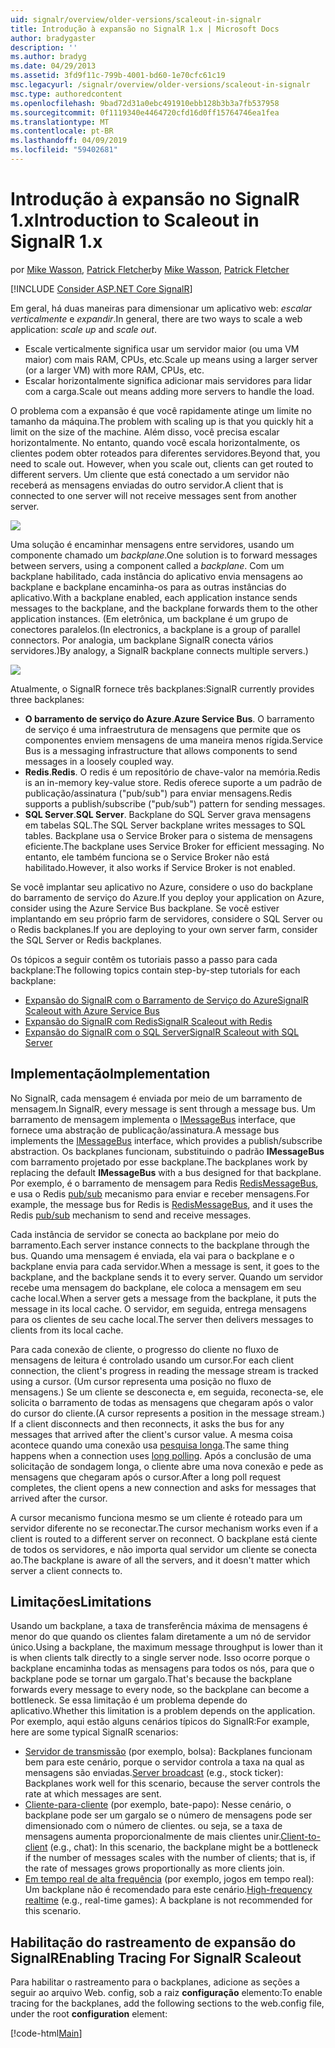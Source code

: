 ```yaml
---
uid: signalr/overview/older-versions/scaleout-in-signalr
title: Introdução à expansão no SignalR 1.x | Microsoft Docs
author: bradygaster
description: ''
ms.author: bradyg
ms.date: 04/29/2013
ms.assetid: 3fd9f11c-799b-4001-bd60-1e70cfc61c19
msc.legacyurl: /signalr/overview/older-versions/scaleout-in-signalr
msc.type: authoredcontent
ms.openlocfilehash: 9bad72d31a0ebc491910ebb128b3b3a7fb537958
ms.sourcegitcommit: 0f1119340e4464720cfd16d0ff15764746ea1fea
ms.translationtype: MT
ms.contentlocale: pt-BR
ms.lasthandoff: 04/09/2019
ms.locfileid: "59402681"
---
```

# <a name="introduction-to-scaleout-in-signalr-1x"></a><span data-ttu-id="02383-102">Introdução à expansão no SignalR 1.x</span><span class="sxs-lookup"><span data-stu-id="02383-102">Introduction to Scaleout in SignalR 1.x</span></span>

<span data-ttu-id="02383-103">por [Mike Wasson](https://github.com/MikeWasson), [Patrick Fletcher](https://github.com/pfletcher)</span><span class="sxs-lookup"><span data-stu-id="02383-103">by [Mike Wasson](https://github.com/MikeWasson), [Patrick Fletcher](https://github.com/pfletcher)</span></span>

[!INCLUDE [Consider ASP.NET Core SignalR](~/includes/signalr/signalr-version-disambiguation.md)]

<span data-ttu-id="02383-104">Em geral, há duas maneiras para dimensionar um aplicativo web: *escalar verticalmente* e *expandir*.</span><span class="sxs-lookup"><span data-stu-id="02383-104">In general, there are two ways to scale a web application: *scale up* and *scale out*.</span></span>

- <span data-ttu-id="02383-105">Escale verticalmente significa usar um servidor maior (ou uma VM maior) com mais RAM, CPUs, etc.</span><span class="sxs-lookup"><span data-stu-id="02383-105">Scale up means using a larger server (or a larger VM) with more RAM, CPUs, etc.</span></span>
- <span data-ttu-id="02383-106">Escalar horizontalmente significa adicionar mais servidores para lidar com a carga.</span><span class="sxs-lookup"><span data-stu-id="02383-106">Scale out means adding more servers to handle the load.</span></span>

<span data-ttu-id="02383-107">O problema com a expansão é que você rapidamente atinge um limite no tamanho da máquina.</span><span class="sxs-lookup"><span data-stu-id="02383-107">The problem with scaling up is that you quickly hit a limit on the size of the machine.</span></span> <span data-ttu-id="02383-108">Além disso, você precisa escalar horizontalmente. No entanto, quando você escala horizontalmente, os clientes podem obter roteados para diferentes servidores.</span><span class="sxs-lookup"><span data-stu-id="02383-108">Beyond that, you need to scale out. However, when you scale out, clients can get routed to different servers.</span></span> <span data-ttu-id="02383-109">Um cliente que está conectado a um servidor não receberá as mensagens enviadas do outro servidor.</span><span class="sxs-lookup"><span data-stu-id="02383-109">A client that is connected to one server will not receive messages sent from another server.</span></span>

![](scaleout-in-signalr/_static/image1.png)

<span data-ttu-id="02383-110">Uma solução é encaminhar mensagens entre servidores, usando um componente chamado um *backplane*.</span><span class="sxs-lookup"><span data-stu-id="02383-110">One solution is to forward messages between servers, using a component called a *backplane*.</span></span> <span data-ttu-id="02383-111">Com um backplane habilitado, cada instância do aplicativo envia mensagens ao backplane e backplane encaminha-os para as outras instâncias do aplicativo.</span><span class="sxs-lookup"><span data-stu-id="02383-111">With a backplane enabled, each application instance sends messages to the backplane, and the backplane forwards them to the other application instances.</span></span> <span data-ttu-id="02383-112">(Em eletrônica, um backplane é um grupo de conectores paralelos.</span><span class="sxs-lookup"><span data-stu-id="02383-112">(In electronics, a backplane is a group of parallel connectors.</span></span> <span data-ttu-id="02383-113">Por analogia, um backplane SignalR conecta vários servidores.)</span><span class="sxs-lookup"><span data-stu-id="02383-113">By analogy, a SignalR backplane connects multiple servers.)</span></span>

![](scaleout-in-signalr/_static/image2.png)

<span data-ttu-id="02383-114">Atualmente, o SignalR fornece três backplanes:</span><span class="sxs-lookup"><span data-stu-id="02383-114">SignalR currently provides three backplanes:</span></span>

- <span data-ttu-id="02383-115">**O barramento de serviço do Azure**.</span><span class="sxs-lookup"><span data-stu-id="02383-115">**Azure Service Bus**.</span></span> <span data-ttu-id="02383-116">O barramento de serviço é uma infraestrutura de mensagens que permite que os componentes enviem mensagens de uma maneira menos rígida.</span><span class="sxs-lookup"><span data-stu-id="02383-116">Service Bus is a messaging infrastructure that allows components to send messages in a loosely coupled way.</span></span>
- <span data-ttu-id="02383-117">**Redis**.</span><span class="sxs-lookup"><span data-stu-id="02383-117">**Redis**.</span></span> <span data-ttu-id="02383-118">O redis é um repositório de chave-valor na memória.</span><span class="sxs-lookup"><span data-stu-id="02383-118">Redis is an in-memory key-value store.</span></span> <span data-ttu-id="02383-119">Redis oferece suporte a um padrão de publicação/assinatura ("pub/sub") para enviar mensagens.</span><span class="sxs-lookup"><span data-stu-id="02383-119">Redis supports a publish/subscribe ("pub/sub") pattern for sending messages.</span></span>
- <span data-ttu-id="02383-120">**SQL Server**.</span><span class="sxs-lookup"><span data-stu-id="02383-120">**SQL Server**.</span></span> <span data-ttu-id="02383-121">Backplane do SQL Server grava mensagens em tabelas SQL.</span><span class="sxs-lookup"><span data-stu-id="02383-121">The SQL Server backplane writes messages to SQL tables.</span></span> <span data-ttu-id="02383-122">Backplane usa o Service Broker para o sistema de mensagens eficiente.</span><span class="sxs-lookup"><span data-stu-id="02383-122">The backplane uses Service Broker for efficient messaging.</span></span> <span data-ttu-id="02383-123">No entanto, ele também funciona se o Service Broker não está habilitado.</span><span class="sxs-lookup"><span data-stu-id="02383-123">However, it also works if Service Broker is not enabled.</span></span>

<span data-ttu-id="02383-124">Se você implantar seu aplicativo no Azure, considere o uso do backplane do barramento de serviço do Azure.</span><span class="sxs-lookup"><span data-stu-id="02383-124">If you deploy your application on Azure, consider using the Azure Service Bus backplane.</span></span> <span data-ttu-id="02383-125">Se você estiver implantando em seu próprio farm de servidores, considere o SQL Server ou o Redis backplanes.</span><span class="sxs-lookup"><span data-stu-id="02383-125">If you are deploying to your own server farm, consider the SQL Server or Redis backplanes.</span></span>

<span data-ttu-id="02383-126">Os tópicos a seguir contêm os tutoriais passo a passo para cada backplane:</span><span class="sxs-lookup"><span data-stu-id="02383-126">The following topics contain step-by-step tutorials for each backplane:</span></span>

- [<span data-ttu-id="02383-127">Expansão do SignalR com o Barramento de Serviço do Azure</span><span class="sxs-lookup"><span data-stu-id="02383-127">SignalR Scaleout with Azure Service Bus</span></span>](scaleout-with-windows-azure-service-bus.md)
- [<span data-ttu-id="02383-128">Expansão do SignalR com Redis</span><span class="sxs-lookup"><span data-stu-id="02383-128">SignalR Scaleout with Redis</span></span>](scaleout-with-redis.md)
- [<span data-ttu-id="02383-129">Expansão do SignalR com o SQL Server</span><span class="sxs-lookup"><span data-stu-id="02383-129">SignalR Scaleout with SQL Server</span></span>](scaleout-with-sql-server.md)

## <a name="implementation"></a><span data-ttu-id="02383-130">Implementação</span><span class="sxs-lookup"><span data-stu-id="02383-130">Implementation</span></span>

<span data-ttu-id="02383-131">No SignalR, cada mensagem é enviada por meio de um barramento de mensagem.</span><span class="sxs-lookup"><span data-stu-id="02383-131">In SignalR, every message is sent through a message bus.</span></span> <span data-ttu-id="02383-132">Um barramento de mensagem implementa o [IMessageBus](https://msdn.microsoft.com/library/microsoft.aspnet.signalr.messaging.imessagebus(v=vs.100).aspx) interface, que fornece uma abstração de publicação/assinatura.</span><span class="sxs-lookup"><span data-stu-id="02383-132">A message bus implements the [IMessageBus](https://msdn.microsoft.com/library/microsoft.aspnet.signalr.messaging.imessagebus(v=vs.100).aspx) interface, which provides a publish/subscribe abstraction.</span></span> <span data-ttu-id="02383-133">Os backplanes funcionam, substituindo o padrão **IMessageBus** com barramento projetado por esse backplane.</span><span class="sxs-lookup"><span data-stu-id="02383-133">The backplanes work by replacing the default **IMessageBus** with a bus designed for that backplane.</span></span> <span data-ttu-id="02383-134">Por exemplo, é o barramento de mensagem para Redis [RedisMessageBus](https://msdn.microsoft.com/library/microsoft.aspnet.signalr.redis.redismessagebus(v=vs.100).aspx), e usa o Redis [pub/sub](http://redis.io/topics/pubsub) mecanismo para enviar e receber mensagens.</span><span class="sxs-lookup"><span data-stu-id="02383-134">For example, the message bus for Redis is [RedisMessageBus](https://msdn.microsoft.com/library/microsoft.aspnet.signalr.redis.redismessagebus(v=vs.100).aspx), and it uses the Redis [pub/sub](http://redis.io/topics/pubsub) mechanism to send and receive messages.</span></span>

<span data-ttu-id="02383-135">Cada instância de servidor se conecta ao backplane por meio do barramento.</span><span class="sxs-lookup"><span data-stu-id="02383-135">Each server instance connects to the backplane through the bus.</span></span> <span data-ttu-id="02383-136">Quando uma mensagem é enviada, ela vai para o backplane e o backplane envia para cada servidor.</span><span class="sxs-lookup"><span data-stu-id="02383-136">When a message is sent, it goes to the backplane, and the backplane sends it to every server.</span></span> <span data-ttu-id="02383-137">Quando um servidor recebe uma mensagem do backplane, ele coloca a mensagem em seu cache local.</span><span class="sxs-lookup"><span data-stu-id="02383-137">When a server gets a message from the backplane, it puts the message in its local cache.</span></span> <span data-ttu-id="02383-138">O servidor, em seguida, entrega mensagens para os clientes de seu cache local.</span><span class="sxs-lookup"><span data-stu-id="02383-138">The server then delivers messages to clients from its local cache.</span></span>

<span data-ttu-id="02383-139">Para cada conexão de cliente, o progresso do cliente no fluxo de mensagens de leitura é controlado usando um cursor.</span><span class="sxs-lookup"><span data-stu-id="02383-139">For each client connection, the client's progress in reading the message stream is tracked using a cursor.</span></span> <span data-ttu-id="02383-140">(Um cursor representa uma posição no fluxo de mensagens.) Se um cliente se desconecta e, em seguida, reconecta-se, ele solicita o barramento de todas as mensagens que chegaram após o valor do cursor do cliente.</span><span class="sxs-lookup"><span data-stu-id="02383-140">(A cursor represents a position in the message stream.) If a client disconnects and then reconnects, it asks the bus for any messages that arrived after the client's cursor value.</span></span> <span data-ttu-id="02383-141">A mesma coisa acontece quando uma conexão usa [pesquisa longa](../getting-started/introduction-to-signalr.md#transports).</span><span class="sxs-lookup"><span data-stu-id="02383-141">The same thing happens when a connection uses [long polling](../getting-started/introduction-to-signalr.md#transports).</span></span> <span data-ttu-id="02383-142">Após a conclusão de uma solicitação de sondagem longa, o cliente abre uma nova conexão e pede as mensagens que chegaram após o cursor.</span><span class="sxs-lookup"><span data-stu-id="02383-142">After a long poll request completes, the client opens a new connection and asks for messages that arrived after the cursor.</span></span>

<span data-ttu-id="02383-143">A cursor mecanismo funciona mesmo se um cliente é roteado para um servidor diferente no se reconectar.</span><span class="sxs-lookup"><span data-stu-id="02383-143">The cursor mechanism works even if a client is routed to a different server on reconnect.</span></span> <span data-ttu-id="02383-144">O backplane está ciente de todos os servidores, e não importa qual servidor um cliente se conecta ao.</span><span class="sxs-lookup"><span data-stu-id="02383-144">The backplane is aware of all the servers, and it doesn't matter which server a client connects to.</span></span>

## <a name="limitations"></a><span data-ttu-id="02383-145">Limitações</span><span class="sxs-lookup"><span data-stu-id="02383-145">Limitations</span></span>

<span data-ttu-id="02383-146">Usando um backplane, a taxa de transferência máxima de mensagens é menor do que quando os clientes falam diretamente a um nó de servidor único.</span><span class="sxs-lookup"><span data-stu-id="02383-146">Using a backplane, the maximum message throughput is lower than it is when clients talk directly to a single server node.</span></span> <span data-ttu-id="02383-147">Isso ocorre porque o backplane encaminha todas as mensagens para todos os nós, para que o backplane pode se tornar um gargalo.</span><span class="sxs-lookup"><span data-stu-id="02383-147">That's because the backplane forwards every message to every node, so the backplane can become a bottleneck.</span></span> <span data-ttu-id="02383-148">Se essa limitação é um problema depende do aplicativo.</span><span class="sxs-lookup"><span data-stu-id="02383-148">Whether this limitation is a problem depends on the application.</span></span> <span data-ttu-id="02383-149">Por exemplo, aqui estão alguns cenários típicos do SignalR:</span><span class="sxs-lookup"><span data-stu-id="02383-149">For example, here are some typical SignalR scenarios:</span></span>

- <span data-ttu-id="02383-150">[Servidor de transmissão](tutorial-server-broadcast-with-aspnet-signalr.md) (por exemplo, bolsa): Backplanes funcionam bem para este cenário, porque o servidor controla a taxa na qual as mensagens são enviadas.</span><span class="sxs-lookup"><span data-stu-id="02383-150">[Server broadcast](tutorial-server-broadcast-with-aspnet-signalr.md) (e.g., stock ticker): Backplanes work well for this scenario, because the server controls the rate at which messages are sent.</span></span>
- <span data-ttu-id="02383-151">[Cliente-para-cliente](tutorial-getting-started-with-signalr.md) (por exemplo, bate-papo): Nesse cenário, o backplane pode ser um gargalo se o número de mensagens pode ser dimensionado com o número de clientes. ou seja, se a taxa de mensagens aumenta proporcionalmente de mais clientes unir.</span><span class="sxs-lookup"><span data-stu-id="02383-151">[Client-to-client](tutorial-getting-started-with-signalr.md) (e.g., chat): In this scenario, the backplane might be a bottleneck if the number of messages scales with the number of clients; that is, if the rate of messages grows proportionally as more clients join.</span></span>
- <span data-ttu-id="02383-152">[Em tempo real de alta frequência](tutorial-high-frequency-realtime-with-signalr.md) (por exemplo, jogos em tempo real): Um backplane não é recomendado para este cenário.</span><span class="sxs-lookup"><span data-stu-id="02383-152">[High-frequency realtime](tutorial-high-frequency-realtime-with-signalr.md) (e.g., real-time games): A backplane is not recommended for this scenario.</span></span>

## <a name="enabling-tracing-for-signalr-scaleout"></a><span data-ttu-id="02383-153">Habilitação do rastreamento de expansão do SignalR</span><span class="sxs-lookup"><span data-stu-id="02383-153">Enabling Tracing For SignalR Scaleout</span></span>

<span data-ttu-id="02383-154">Para habilitar o rastreamento para o backplanes, adicione as seções a seguir ao arquivo Web. config, sob a raiz **configuração** elemento:</span><span class="sxs-lookup"><span data-stu-id="02383-154">To enable tracing for the backplanes, add the following sections to the web.config file, under the root **configuration** element:</span></span>

[!code-html[Main](scaleout-in-signalr/samples/sample1.html)]
